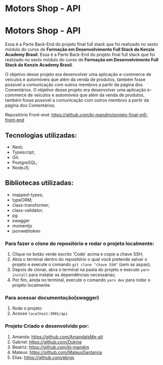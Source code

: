 # Motors Shop - API
# Motors Shop - API

Essa é a Parte Back-End do projeto final full stack que foi realizado no sexto módulo do curso de **Formação em Desenvolvimento Full Stack da Kenzie Academy Brasil**.
Essa é a Parte Back-End do projeto final full stack que foi realizado no sexto módulo do curso de **Formação em Desenvolvimento Full Stack da Kenzie Academy Brasil**.

O objetivo desse projeto era desenvolver uma aplicação e-commerce de veículos e automóveis que além da venda de produtos, também fosse possivel a comunicação
com outros membros a partir da página dos Comentários.
O objetivo desse projeto era desenvolver uma aplicação e-commerce de veículos e automóveis que além da venda de produtos, também fosse possivel a comunicação
com outros membros a partir da página dos Comentários.

Repositório Front-end: https://github.com/bj-mandim/projeto-final-m6-front-end

## Tecnologias utilizadas:

- Nest;
- Typescript;
- Git.
- PostgreSQL;
- NodeJS;

## Bibliotecas utilizadas:

- mapped-types;
- typeORM;
- class-transformer;
- class-validator;
- pg
- swagger
- momentjs
- jsonwebtoken

### Para fazer o clone do repositório e rodar o projeto localmente:

1. Clique no botão verde escrito 'Code' acima e copie a chave SSH;
2. Abra o terminal dentro do repositório o qual você pretende salvar o projeto e execute o comando `git clone "chave SSH"` (sem as aspas);
3. Depois de clonar, abra o terminal na pasta do projeto e execute `yarn install` para instalar as dependências necessárias;
4. Por fim, ainda no terminal, execute o comando `yarn dev` para rodar o projeto localmente.

### Para acessar documentação(swagger)

1. Rode o projeto
2. Acesse `localhost:3001/api`

### Projeto Criado e desenvolvido por:

1. Amanda: https://github.com/AmandaIsMe-alt
2. Gabriel: https://github.com/Dukine
3. Beatriz: https://github.com/bj-mandim
4. Mateus: https://github.com/MateusSantanna
5. Elias: https://github.com/ebrgs
